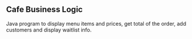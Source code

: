 ## Cafe Business Logic
Java program to display menu items and prices, get total of the order, add customers and display waitlist info.
